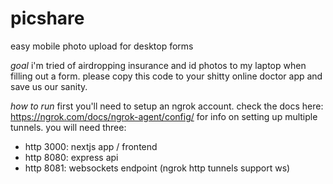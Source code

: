 # picshare
easy mobile photo upload for desktop forms

*goal*
i'm tried of airdropping insurance and id photos to my laptop when filling out a form. please copy this code to your shitty online doctor app and save us our sanity.

*how to run*
first you'll need to setup an ngrok account. check the docs here: https://ngrok.com/docs/ngrok-agent/config/ for info on setting up multiple tunnels. you will need three:
- http 3000: nextjs app / frontend
- http 8080: express api
- http 8081: websockets endpoint (ngrok http tunnels support ws)


